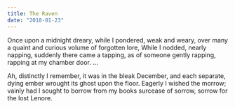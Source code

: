 ```yaml
---
title: The Raven
date: "2018-01-23"
---
```

Once upon a midnight dreary, while I pondered, weak and weary, over many a quaint and curious volume of forgotten lore,
While I nodded, nearly napping, suddenly there came a tapping, as of someone gently rapping, rapping at my chamber door.
...

Ah, distinctly I remember, it was in the bleak December, and each separate, dying ember wrought its ghost upon the floor.
Eagerly I wished the morrow; vainly had I sought to borrow from my books surcease of sorrow, sorrow for the lost Lenore.
